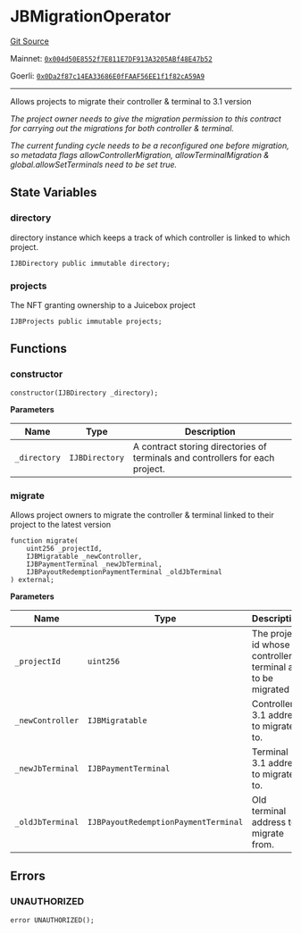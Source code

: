 # JBMigrationOperator

[Git Source](https://github.com/jbx-protocol/juice-contracts-v3/blob/538df2514294743901858017818a50a2eedd084b/contracts/JBMigrationOperator.sol)

Mainnet: [`0x004d50E8552f7E811E7DF913A3205ABf48E47b52`](https://etherscan.io/address/0x004d50E8552f7E811E7DF913A3205ABf48E47b52)

Goerli: [`0x0Da2f87c14EA33686E0fFAAF56EE1f1f82cA59A9`](https://goerli.etherscan.io/address/0x0Da2f87c14EA33686E0fFAAF56EE1f1f82cA59A9)

---

Allows projects to migrate their controller & terminal to 3.1 version

*The project owner needs to give the migration permission to this contract for carrying out the migrations for both controller & terminal.*

*The current funding cycle needs to be a reconfigured one before migration, so metadata flags allowControllerMigration, allowTerminalMigration & global.allowSetTerminals need to be set true.*

## State Variables

### directory

directory instance which keeps a track of which controller is linked to which project.

```solidity
IJBDirectory public immutable directory;
```

### projects

The NFT granting ownership to a Juicebox project

```solidity
IJBProjects public immutable projects;
```

## Functions

### constructor

```solidity
constructor(IJBDirectory _directory);
```

**Parameters**

|Name|Type|Description|
|----|----|-----------|
|`_directory`|`IJBDirectory`|A contract storing directories of terminals and controllers for each project.|

### migrate

Allows project owners to migrate the controller & terminal linked to their project to the latest version

```solidity
function migrate(
    uint256 _projectId,
    IJBMigratable _newController,
    IJBPaymentTerminal _newJbTerminal,
    IJBPayoutRedemptionPaymentTerminal _oldJbTerminal
) external;
```

**Parameters**

|Name|Type|Description|
|----|----|-----------|
|`_projectId`|`uint256`|The project id whose controller & terminal are to be migrated|
|`_newController`|`IJBMigratable`|Controller 3.1 address to migrate to.|
|`_newJbTerminal`|`IJBPaymentTerminal`|Terminal 3.1 address to migrate to.|
|`_oldJbTerminal`|`IJBPayoutRedemptionPaymentTerminal`|Old terminal address to migrate from.|

## Errors

### UNAUTHORIZED

```solidity
error UNAUTHORIZED();
```
